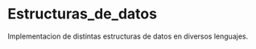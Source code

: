 Estructuras_de_datos
====================

Implementacion de distintas estructuras de datos en diversos lenguajes.
